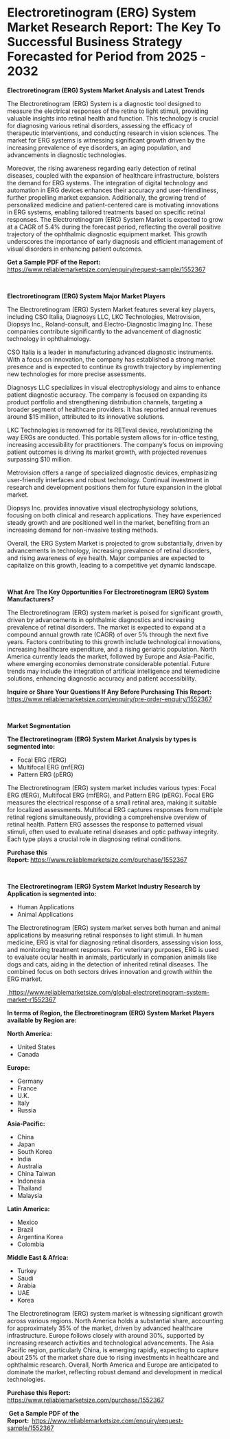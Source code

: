 <p><h1>Electroretinogram (ERG) System Market Research Report: The Key To Successful Business Strategy Forecasted for Period from 2025 - 2032</h1></p><p><strong>Electroretinogram (ERG) System Market Analysis and Latest Trends</strong></p>
<p><p>The Electroretinogram (ERG) System is a diagnostic tool designed to measure the electrical responses of the retina to light stimuli, providing valuable insights into retinal health and function. This technology is crucial for diagnosing various retinal disorders, assessing the efficacy of therapeutic interventions, and conducting research in vision sciences. The market for ERG systems is witnessing significant growth driven by the increasing prevalence of eye disorders, an aging population, and advancements in diagnostic technologies.</p><p>Moreover, the rising awareness regarding early detection of retinal diseases, coupled with the expansion of healthcare infrastructure, bolsters the demand for ERG systems. The integration of digital technology and automation in ERG devices enhances their accuracy and user-friendliness, further propelling market expansion. Additionally, the growing trend of personalized medicine and patient-centered care is motivating innovations in ERG systems, enabling tailored treatments based on specific retinal responses. The Electroretinogram (ERG) System Market is expected to grow at a CAGR of 5.4% during the forecast period, reflecting the overall positive trajectory of the ophthalmic diagnostic equipment market. This growth underscores the importance of early diagnosis and efficient management of visual disorders in enhancing patient outcomes.</p></p>
<p><strong>Get a Sample PDF of the Report:&nbsp;</strong> <a href="https://www.reliablemarketsize.com/enquiry/request-sample/1552367?utm_campaign=3536&utm_medium=2&utm_source=Github&utm_content=ia&utm_term=14042025&utm_id=electroretinogram-erg-system">https://www.reliablemarketsize.com/enquiry/request-sample/1552367</a></p>
<p>&nbsp;</p>
<p><strong>Electroretinogram (ERG) System Major Market Players</strong></p>
<p><p>The Electroretinogram (ERG) System Market features several key players, including CSO Italia, Diagnosys LLC, LKC Technologies, Metrovision, Diopsys Inc., Roland-consult, and Electro-Diagnostic Imaging Inc. These companies contribute significantly to the advancement of diagnostic technology in ophthalmology.</p><p>CSO Italia is a leader in manufacturing advanced diagnostic instruments. With a focus on innovation, the company has established a strong market presence and is expected to continue its growth trajectory by implementing new technologies for more precise assessments.</p><p>Diagnosys LLC specializes in visual electrophysiology and aims to enhance patient diagnostic accuracy. The company is focused on expanding its product portfolio and strengthening distribution channels, targeting a broader segment of healthcare providers. It has reported annual revenues around $15 million, attributed to its innovative solutions.</p><p>LKC Technologies is renowned for its RETeval device, revolutionizing the way ERGs are conducted. This portable system allows for in-office testing, increasing accessibility for practitioners. The company’s focus on improving patient outcomes is driving its market growth, with projected revenues surpassing $10 million.</p><p>Metrovision offers a range of specialized diagnostic devices, emphasizing user-friendly interfaces and robust technology. Continual investment in research and development positions them for future expansion in the global market.</p><p>Diopsys Inc. provides innovative visual electrophysiology solutions, focusing on both clinical and research applications. They have experienced steady growth and are positioned well in the market, benefiting from an increasing demand for non-invasive testing methods.</p><p>Overall, the ERG System Market is projected to grow substantially, driven by advancements in technology, increasing prevalence of retinal disorders, and rising awareness of eye health. Major companies are expected to capitalize on this growth, leading to a competitive yet dynamic landscape.</p></p>
<p>&nbsp;</p>
<p><strong>What Are The Key Opportunities For Electroretinogram (ERG) System Manufacturers?</strong></p>
<p><p>The Electroretinogram (ERG) system market is poised for significant growth, driven by advancements in ophthalmic diagnostics and increasing prevalence of retinal disorders. The market is expected to expand at a compound annual growth rate (CAGR) of over 5% through the next five years. Factors contributing to this growth include technological innovations, increasing healthcare expenditure, and a rising geriatric population. North America currently leads the market, followed by Europe and Asia-Pacific, where emerging economies demonstrate considerable potential. Future trends may include the integration of artificial intelligence and telemedicine solutions, enhancing diagnostic accuracy and patient accessibility.</p></p>
<p><strong>Inquire or Share Your Questions If Any Before Purchasing This Report:</strong> <a href="https://www.reliablemarketsize.com/enquiry/pre-order-enquiry/1552367?utm_campaign=3536&utm_medium=2&utm_source=Github&utm_content=ia&utm_term=14042025&utm_id=electroretinogram-erg-system">https://www.reliablemarketsize.com/enquiry/pre-order-enquiry/1552367</a></p>
<p>&nbsp;</p>
<p><strong>Market Segmentation</strong></p>
<p><strong>The Electroretinogram (ERG) System Market Analysis by types is segmented into:</strong></p>
<p><ul><li>Focal ERG (fERG)</li><li>Multifocal ERG (mfERG)</li><li>Pattern ERG (pERG)</li></ul></p>
<p><p>The Electroretinogram (ERG) system market includes various types: Focal ERG (fERG), Multifocal ERG (mfERG), and Pattern ERG (pERG). Focal ERG measures the electrical response of a small retinal area, making it suitable for localized assessments. Multifocal ERG captures responses from multiple retinal regions simultaneously, providing a comprehensive overview of retinal health. Pattern ERG assesses the response to patterned visual stimuli, often used to evaluate retinal diseases and optic pathway integrity. Each type plays a crucial role in diagnosing retinal conditions.</p></p>
<p><strong>Purchase this Report:&nbsp;</strong><a href="https://www.reliablemarketsize.com/purchase/1552367?utm_campaign=3536&utm_medium=2&utm_source=Github&utm_content=ia&utm_term=14042025&utm_id=electroretinogram-erg-system">https://www.reliablemarketsize.com/purchase/1552367</a></p>
<p>&nbsp;</p>
<p><strong>The Electroretinogram (ERG) System Market Industry Research by Application is segmented into:</strong></p>
<p><ul><li>Human Applications</li><li>Animal Applications</li></ul></p>
<p><p>The Electroretinogram (ERG) system market serves both human and animal applications by measuring retinal responses to light stimuli. In human medicine, ERG is vital for diagnosing retinal disorders, assessing vision loss, and monitoring treatment responses. For veterinary purposes, ERG is used to evaluate ocular health in animals, particularly in companion animals like dogs and cats, aiding in the detection of inherited retinal diseases. The combined focus on both sectors drives innovation and growth within the ERG market.</p></p>
<p><a href="https://www.reliablemarketsize.com/global-electroretinogram-system-market-r1552367?utm_campaign=3536&utm_medium=2&utm_source=Github&utm_content=ia&utm_term=14042025&utm_id=electroretinogram-erg-system">&nbsp;https://www.reliablemarketsize.com/global-electroretinogram-system-market-r1552367</a></p>
<p><strong>In terms of Region, the Electroretinogram (ERG) System Market Players available by Region are:</strong></p>
<p>
    <p> <strong> North America: </strong>
        <ul>
            <li>United States</li>
            <li>Canada</li>
        </ul>
        </p> 
    <p> <strong> Europe: </strong>
        <ul>
            <li>Germany</li>
            <li>France</li>
            <li>U.K.</li>
            <li>Italy</li>
            <li>Russia</li>
        </ul>
        </p> 
    <p> <strong> Asia-Pacific: </strong>
        <ul>
            <li>China</li>
            <li>Japan</li>
            <li>South Korea</li>
            <li>India</li>
            <li>Australia</li>
            <li>China Taiwan</li>
            <li>Indonesia</li>
            <li>Thailand</li>
            <li>Malaysia</li>
        </ul>
        </p> 
    <p> <strong> Latin America: </strong>
        <ul>
            <li>Mexico</li>
            <li>Brazil</li>
            <li>Argentina Korea</li>
            <li>Colombia</li>
        </ul>
        </p> 
    <p> <strong> Middle East & Africa: </strong>
        <ul>
            <li>Turkey</li>
            <li>Saudi</li>
            <li>Arabia</li>
            <li>UAE</li>
            <li>Korea</li>
        </ul>
    </p>
    </p>
<p><p>The Electroretinogram (ERG) system market is witnessing significant growth across various regions. North America holds a substantial share, accounting for approximately 35% of the market, driven by advanced healthcare infrastructure. Europe follows closely with around 30%, supported by increasing research activities and technological advancements. The Asia Pacific region, particularly China, is emerging rapidly, expecting to capture about 25% of the market share due to rising investments in healthcare and ophthalmic research. Overall, North America and Europe are anticipated to dominate the market, reflecting robust demand and development in medical technologies.</p></p>
<p><strong>Purchase this Report: </strong><a href="https://www.reliablemarketsize.com/purchase/1552367?utm_campaign=3536&utm_medium=2&utm_source=Github&utm_content=ia&utm_term=14042025&utm_id=electroretinogram-erg-system">https://www.reliablemarketsize.com/purchase/1552367</a></p>
<p>&nbsp;<strong>Get a Sample PDF of the Report:&nbsp;&nbsp;</strong><a href="https://www.reliablemarketsize.com/enquiry/request-sample/1552367?utm_campaign=3536&utm_medium=2&utm_source=Github&utm_content=ia&utm_term=14042025&utm_id=electroretinogram-erg-system">https://www.reliablemarketsize.com/enquiry/request-sample/1552367</a></p>
<p><strong></strong></p>
<p><p></p><p></p><p></p></p>
